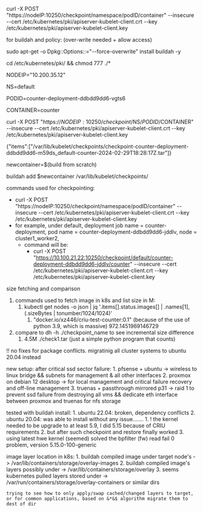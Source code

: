 curl -X POST "https://nodeIP:10250/checkpoint/namespace/podID/container" --insecure --cert /etc/kubernetes/pki/apiserver-kubelet-client.crt --key /etc/kubernetes/pki/apiserver-kubelet-client.key

for buildah and policy: (over-write needed + allow access)

sudo apt-get -o Dpkg::Options::="--force-overwrite" install buildah -y

cd /etc/kubernetes/pki/ && chmod 777 ./*



NODEIP="10.200.35.12"

NS=default

PODID=counter-deployment-ddbdd9dd6-vgts6

CONTAINER=counter

curl -X POST "https://$NODEIP:10250/checkpoint/$NS/$PODID/$CONTAINER" --insecure --cert /etc/kubernetes/pki/apiserver-kubelet-client.crt --key /etc/kubernetes/pki/apiserver-kubelet-client.key

{"items":["/var/lib/kubelet/checkpoints/checkpoint-counter-deployment-ddbdd9dd6-m59ds_default-counter-2024-02-29T18:28:17Z.tar"]}


newcontainer=$(build from scratch)

buildah add $newcontainer /var/lib/kubelet/checkpoints/



commands used for checkpointing:
 - curl -X POST "https://nodeIP:10250/checkpoint/namespace/podID/container" --insecure --cert /etc/kubernetes/pki/apiserver-kubelet-client.crt --key /etc/kubernetes/pki/apiserver-kubelet-client.key
 - for example, under default, deployment job name = counter-deployment, pod name = counter-deployment-ddbdd9dd6-jddlv, node = cluster1_worker2,
   - command will be:
     - curl -X POST "https://10.100.21.22:10250/checkpoint/default/counter-deployment-ddbdd9dd6-jddlv/counter" --insecure --cert /etc/kubernetes/pki/apiserver-kubelet-client.crt --key /etc/kubernetes/pki/apiserver-kubelet-client.key

size fetching and comparison
  1. commands used to fetch image in k8s and list size in M:
      1. kubectl get nodes -o json | jq '.items[].status.images[] | .names[1], (.sizeBytes | tonumber/1024/1024)'
         1. "docker.io/xz446/criu-test-counter:0.1"   (because of the use of python 3.9, which is massive)
            972.1451969146729
  2. compare to dh -h ./checkpoint_name to see incremental size difference
      1. 4.5M	./check1.tar  (just a simple python program that counts)

!! no fixes for package conflicts. migratinig all cluster systems to ubuntu 20.04 instead

new setup: after critical ssd sector failure:
    1. pfsense + ubuntu -> wireless to linux bridge && subnets for management & all other interfaces
    2. proxmox on debian 12 desktop -> for local management and critical failure recovery and off-line management
    3. truenas + passthrough mirrored p31 -> raid 1 to prevent ssd failure from destroying all vms && dedicate eth interface between proxmox and truenas for nfs storage

tested with buildah install:
    1. ubuntu 22.04: broken, dependency conflicts
    2. ubuntu 20.04: was able to install without any issue.......
       1. ! the kernel needed to be upgrade to at least 5.9, I did 5.15 because of CRIU requirements
       2. but after such checkpoint and restore finally worked
       3. using latest hwe kernel (seemed) solved the bpfilter (fw) read fail 0 problem, version 5.15.0-100-generic

image layer location in k8s: 
    1. buildah compiled image under target node's -> /var/lib/containers/storage/overlay-images
    2. buildah compiled image's layers possibly under -> /var/lib/containers/storage/overlay
    3. seems kubernetes pulled layers stored under -> /var/run/containers/storage/overlay-containers or similar dirs

    trying to see how to only apply/swap cached/changed layers to target, or for common applications, based on &*&$ algorithm migrate them to dest of dir